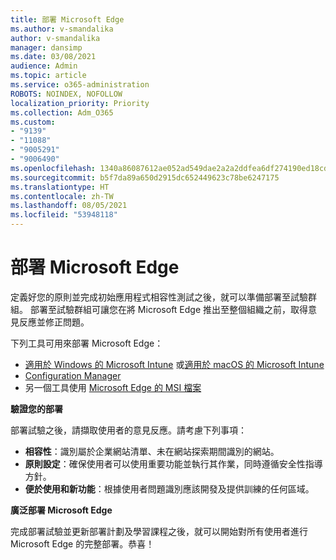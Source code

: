 ```yaml
---
title: 部署 Microsoft Edge
ms.author: v-smandalika
author: v-smandalika
manager: dansimp
ms.date: 03/08/2021
audience: Admin
ms.topic: article
ms.service: o365-administration
ROBOTS: NOINDEX, NOFOLLOW
localization_priority: Priority
ms.collection: Adm_O365
ms.custom:
- "9139"
- "11088"
- "9005291"
- "9006490"
ms.openlocfilehash: 1340a86087612ae052ad549dae2a2a2ddfea6df274190ed18cd37aeb7af2de54
ms.sourcegitcommit: b5f7da89a650d2915dc652449623c78be6247175
ms.translationtype: HT
ms.contentlocale: zh-TW
ms.lasthandoff: 08/05/2021
ms.locfileid: "53948118"
---
```

# <a name="deploy-microsoft-edge"></a>部署 Microsoft Edge

定義好您的原則並完成初始應用程式相容性測試之後，就可以準備部署至試驗群組。 部署至試驗群組可讓您在將 Microsoft Edge 推出至整個組織之前，取得意見反應並修正問題。

下列工具可用來部署 Microsoft Edge：

- [適用於 Windows 的 Microsoft Intune](/mem/intune/apps/apps-windows-edge) 或[適用於 macOS 的 Microsoft Intune](/mem/intune/apps/apps-edge-macos)
- [Configuration Manager](/DeployEdge/deploy-edge-with-configuration-manager)
- 另一個工具使用 [Microsoft Edge 的 MSI 檔案](https://www.microsoft.com/edge/business/download)

**驗證您的部署**

部署試驗之後，請擷取使用者的意見反應。請考慮下列事項：
- **相容性**：識別屬於企業網站清單、未在網站探索期間識別的網站。
- **原則設定**：確保使用者可以使用重要功能並執行其作業，同時遵循安全性指導方針。
- **便於使用和新功能**：根據使用者問題識別應該開發及提供訓練的任何區域。

**廣泛部署 Microsoft Edge**

完成部署試驗並更新部署計劃及學習課程之後，就可以開始對所有使用者進行 Microsoft Edge 的完整部署。恭喜！

